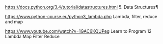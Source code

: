 https://docs.python.org/3.4/tutorial/datastructures.html 5. Data Structures¶

https://www.python-course.eu/python3_lambda.php Lambda, filter, reduce and map

https://www.youtube.com/watch?v=1GAC6KQUPeg Learn to Program 12 Lambda Map Filter Reduce

